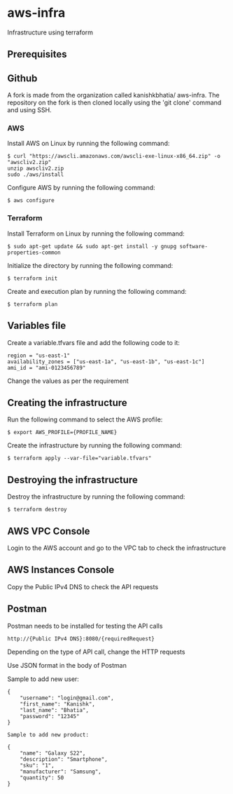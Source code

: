 # aws-infra
Infrastructure using terraform

## Prerequisites

## Github
A fork is made from the organization called kanishkbhatia/ aws-infra. The repository on the fork is then cloned locally using the 'git clone' command and using SSH.

### AWS
Install AWS on Linux by running the following command:

```
$ curl "https://awscli.amazonaws.com/awscli-exe-linux-x86_64.zip" -o "awscliv2.zip"
unzip awscliv2.zip
sudo ./aws/install
```

Configure AWS by running the following command:

```
$ aws configure
```

### Terraform
Install Terraform on Linux by running the following command:

```
$ sudo apt-get update && sudo apt-get install -y gnupg software-properties-common
```

Initialize the directory by running the following command:

```
$ terraform init
```

Create and execution plan by running the following command:

```
$ terraform plan
```

## Variables file

Create a variable.tfvars file and add the following code to it:

```
region = "us-east-1"
availability_zones = ["us-east-1a", "us-east-1b", "us-east-1c"]
ami_id = "ami-0123456789"
```

Change the values as per the requirement

## Creating the infrastructure

Run the following command to select the AWS profile:

```
$ export AWS_PROFILE={PROFILE_NAME}
```

Create the infrastructure by running the following command:

```
$ terraform apply --var-file="variable.tfvars" 
```

## Destroying the infrastructure

Destroy the infrastructure by running the following command:

```
$ terraform destroy
```

## AWS VPC Console

Login to the AWS account and go to the VPC tab to check the infrastructure

## AWS Instances Console

Copy the Public IPv4 DNS to check the API requests

## Postman

Postman needs to be installed for testing the API calls
```
http://{Public IPv4 DNS}:8080/{requiredRequest}
```

Depending on the type of API call, change the HTTP requests

Use JSON format in the body of Postman

Sample to add new user:
```
{
    "username": "login@gmail.com",
    "first_name": "Kanishk",
    "last_name": "Bhatia",
    "password": "12345"
}

Sample to add new product:

{
    "name": "Galaxy S22",
    "description": "Smartphone",
    "sku": "1",
    "manufacturer": "Samsung",
    "quantity": 50
}
```